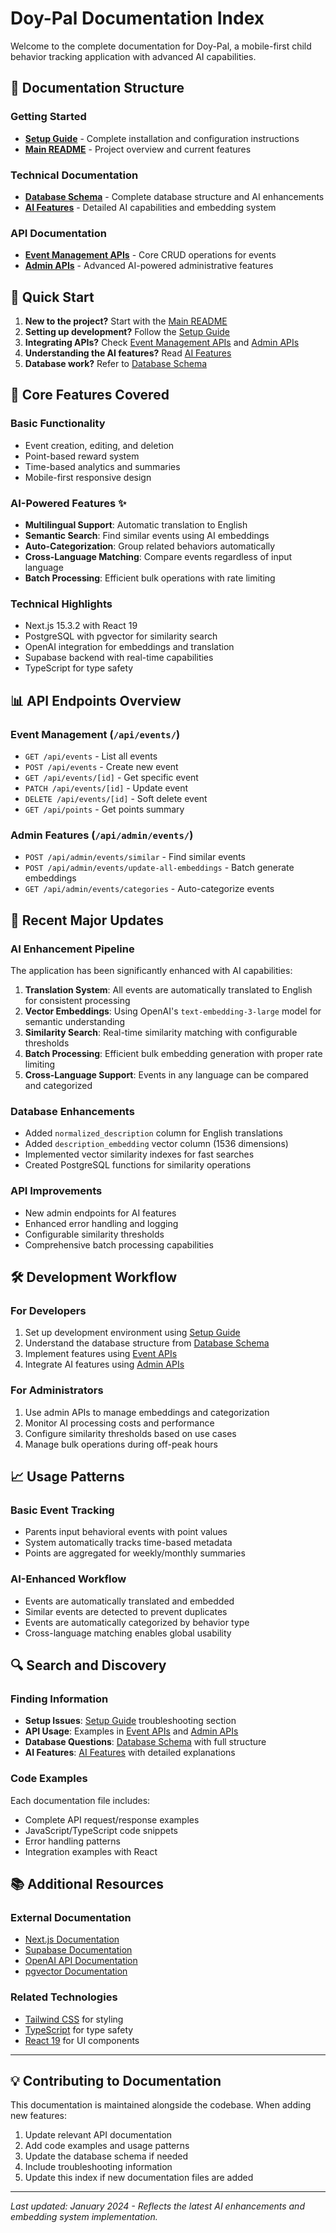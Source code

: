 # Doy-Pal Documentation Index

Welcome to the complete documentation for Doy-Pal, a mobile-first child behavior tracking application with advanced AI capabilities.

## 📖 Documentation Structure

### Getting Started

- **[Setup Guide](./setup.md)** - Complete installation and configuration instructions
- **[Main README](./README.md)** - Project overview and current features

### Technical Documentation

- **[Database Schema](./database-schema.md)** - Complete database structure and AI enhancements
- **[AI Features](./ai-features.md)** - Detailed AI capabilities and embedding system

### API Documentation

- **[Event Management APIs](./api-events.md)** - Core CRUD operations for events
- **[Admin APIs](./api-admin.md)** - Advanced AI-powered administrative features

## 🚀 Quick Start

1. **New to the project?** Start with the [Main README](./README.md)
2. **Setting up development?** Follow the [Setup Guide](./setup.md)
3. **Integrating APIs?** Check [Event Management APIs](./api-events.md) and [Admin APIs](./api-admin.md)
4. **Understanding the AI features?** Read [AI Features](./ai-features.md)
5. **Database work?** Refer to [Database Schema](./database-schema.md)

## 🧩 Core Features Covered

### Basic Functionality

- Event creation, editing, and deletion
- Point-based reward system
- Time-based analytics and summaries
- Mobile-first responsive design

### AI-Powered Features ✨

- **Multilingual Support**: Automatic translation to English
- **Semantic Search**: Find similar events using AI embeddings
- **Auto-Categorization**: Group related behaviors automatically
- **Cross-Language Matching**: Compare events regardless of input language
- **Batch Processing**: Efficient bulk operations with rate limiting

### Technical Highlights

- Next.js 15.3.2 with React 19
- PostgreSQL with pgvector for similarity search
- OpenAI integration for embeddings and translation
- Supabase backend with real-time capabilities
- TypeScript for type safety

## 📊 API Endpoints Overview

### Event Management (`/api/events/`)

- `GET /api/events` - List all events
- `POST /api/events` - Create new event
- `GET /api/events/[id]` - Get specific event
- `PATCH /api/events/[id]` - Update event
- `DELETE /api/events/[id]` - Soft delete event
- `GET /api/points` - Get points summary

### Admin Features (`/api/admin/events/`)

- `POST /api/admin/events/similar` - Find similar events
- `POST /api/admin/events/update-all-embeddings` - Batch generate embeddings
- `GET /api/admin/events/categories` - Auto-categorize events

## 🔧 Recent Major Updates

### AI Enhancement Pipeline

The application has been significantly enhanced with AI capabilities:

1. **Translation System**: All events are automatically translated to English for consistent processing
2. **Vector Embeddings**: Using OpenAI's `text-embedding-3-large` model for semantic understanding
3. **Similarity Search**: Real-time similarity matching with configurable thresholds
4. **Batch Processing**: Efficient bulk embedding generation with proper rate limiting
5. **Cross-Language Support**: Events in any language can be compared and categorized

### Database Enhancements

- Added `normalized_description` column for English translations
- Added `description_embedding` vector column (1536 dimensions)
- Implemented vector similarity indexes for fast searches
- Created PostgreSQL functions for similarity operations

### API Improvements

- New admin endpoints for AI features
- Enhanced error handling and logging
- Configurable similarity thresholds
- Comprehensive batch processing capabilities

## 🛠️ Development Workflow

### For Developers

1. Set up development environment using [Setup Guide](./setup.md)
2. Understand the database structure from [Database Schema](./database-schema.md)
3. Implement features using [Event APIs](./api-events.md)
4. Integrate AI features using [Admin APIs](./api-admin.md)

### For Administrators

1. Use admin APIs to manage embeddings and categorization
2. Monitor AI processing costs and performance
3. Configure similarity thresholds based on use cases
4. Manage bulk operations during off-peak hours

## 📈 Usage Patterns

### Basic Event Tracking

- Parents input behavioral events with point values
- System automatically tracks time-based metadata
- Points are aggregated for weekly/monthly summaries

### AI-Enhanced Workflow

- Events are automatically translated and embedded
- Similar events are detected to prevent duplicates
- Events are automatically categorized by behavior type
- Cross-language matching enables global usability

## 🔍 Search and Discovery

### Finding Information

- **Setup Issues**: [Setup Guide](./setup.md) troubleshooting section
- **API Usage**: Examples in [Event APIs](./api-events.md) and [Admin APIs](./api-admin.md)
- **Database Questions**: [Database Schema](./database-schema.md) with full structure
- **AI Features**: [AI Features](./ai-features.md) with detailed explanations

### Code Examples

Each documentation file includes:

- Complete API request/response examples
- JavaScript/TypeScript code snippets
- Error handling patterns
- Integration examples with React

## 📚 Additional Resources

### External Documentation

- [Next.js Documentation](https://nextjs.org/docs)
- [Supabase Documentation](https://supabase.com/docs)
- [OpenAI API Documentation](https://platform.openai.com/docs)
- [pgvector Documentation](https://github.com/pgvector/pgvector)

### Related Technologies

- [Tailwind CSS](https://tailwindcss.com/docs) for styling
- [TypeScript](https://www.typescriptlang.org/docs/) for type safety
- [React 19](https://react.dev/) for UI components

---

## 💡 Contributing to Documentation

This documentation is maintained alongside the codebase. When adding new features:

1. Update relevant API documentation
2. Add code examples and usage patterns
3. Update the database schema if needed
4. Include troubleshooting information
5. Update this index if new documentation files are added

---

_Last updated: January 2024 - Reflects the latest AI enhancements and embedding system implementation._
